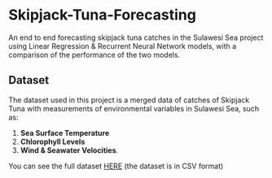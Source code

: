 # Skipjack-Tuna-Forecasting

An end to end forecasting skipjack tuna catches in the Sulawesi Sea project using Linear Regression & Recurrent Neural Network models, with a comparison of the performance of the two models.

## Dataset
The dataset used in this project is a merged data of catches of Skipjack Tuna with measurements of environmental variables in Sulawesi Sea, such as:   
1. **Sea Surface Temperature**   
2. **Chlorophyll Levels**  
3. **Wind & Seawater Velocities**.   

You can see the full dataset [HERE](https://drive.google.com/file/d/1wMW3ljotmVUdqro7FFo9lgt8AQp015mC/view?usp=sharing) (the dataset is in CSV format)
